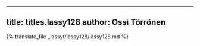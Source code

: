 
---
title: titles.lassy128
author: Ossi Törrönen
---
{% translate_file _lassyt/lassy128/lassy128.md %}